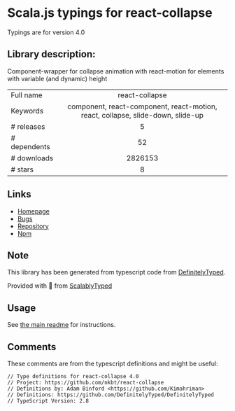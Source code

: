 
# Scala.js typings for react-collapse

Typings are for version 4.0

## Library description:
Component-wrapper for collapse animation with react-motion for elements with variable (and dynamic) height

|                    |                 |
| ------------------ | :-------------: |
| Full name          | react-collapse |
| Keywords           | component, react-component, react-motion, react, collapse, slide-down, slide-up |
| # releases         | 5 |
| # dependents       | 52 |
| # downloads        | 2826153 |
| # stars            | 8 |

## Links
- [Homepage](https://github.com/nkbt/react-collapse)
- [Bugs](https://github.com/nkbt/react-collapse/issues)
- [Repository](https://github.com/nkbt/react-collapse)
- [Npm](https://www.npmjs.com/package/react-collapse)
    


## Note
This library has been generated from typescript code from [DefinitelyTyped](https://definitelytyped.org).

Provided with :purple_heart: from [ScalablyTyped](https://github.com/oyvindberg/ScalablyTyped)

## Usage
See [the main readme](../../readme.md) for instructions.

## Comments

These comments are from the typescript definitions and might be useful:
```
// Type definitions for react-collapse 4.0
// Project: https://github.com/nkbt/react-collapse
// Definitions by: Adam Binford <https://github.com/Kimahriman>
// Definitions: https://github.com/DefinitelyTyped/DefinitelyTyped
// TypeScript Version: 2.8

```

